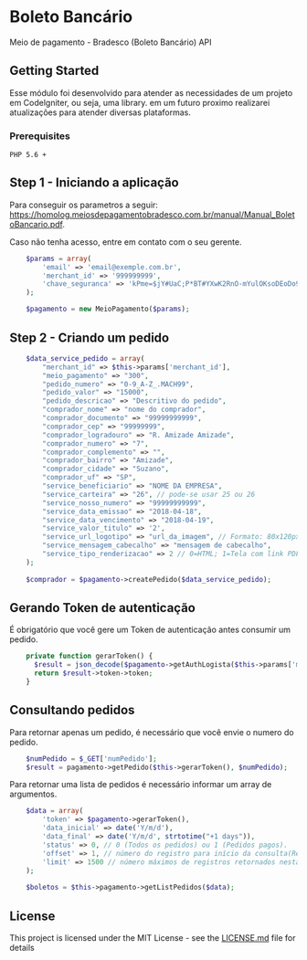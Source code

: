 # Boleto Bancário

Meio de pagamento - Bradesco (Boleto Bancário) API


## Getting Started

Esse módulo foi desenvolvido para atender as necessidades de um projeto em Codelgniter, ou seja, uma library. em um futuro proximo realizarei atualizações para atender diversas plataformas.

### Prerequisites

```
PHP 5.6 +
```

## Step 1 - Iniciando a aplicação

Para conseguir os parametros a seguir:
https://homolog.meiosdepagamentobradesco.com.br/manual/Manual_BoletoBancario.pdf. 

Caso não tenha acesso, entre em contato com o seu gerente.

```php
    $params = array(
        'email' => 'email@exemple.com.br',
        'merchant_id' => '999999999',
        'chave_seguranca' => 'kPme=$jY#UaC;P*BT#YXwK2RnO-mYulOKsoDEoDo956'
    );

    $pagamento = new MeioPagamento($params);
```
## Step 2 - Criando um pedido

```php
    $data_service_pedido = array(
        "merchant_id" => $this->params['merchant_id'],
        "meio_pagamento" => "300",
        "pedido_numero" => "0-9_A-Z_.MACH99",
        "pedido_valor" => "15000",
        "pedido_descricao" => "Descritivo do pedido",
        "comprador_nome" => "nome do comprador",
        "comprador_documento" => "99999999999",
        "comprador_cep" => "99999999",
        "comprador_logradouro" => "R. Amizade Amizade",
        "comprador_numero" => "7",
        "comprador_complemento" => "",
        "comprador_bairro" => "Amizade",
        "comprador_cidade" => "Suzano",
        "comprador_uf" => "SP",
        "service_beneficiario" => "NOME DA EMPRESA",
        "service_carteira" => "26", // pode-se usar 25 ou 26
        "service_nosso_numero" => "99999999999",
        "service_data_emissao" => "2018-04-18",
        "service_data_vencimento" => "2018-04-19",
        "service_valor_titulo" => '2',
        "service_url_logotipo" => "url_da_imagem", // Formato: 80x120px
        "service_mensagem_cabecalho" => "mensagem de cabecalho",
        "service_tipo_renderizacao" => 2 // 0=HTML; 1=Tela com link PDF; 2=PDF; 
    );
    
    $comprador = $pagamento->createPedido($data_service_pedido);
```

## Gerando Token de autenticação

É obrigatório que você gere um Token de autenticação antes consumir um pedido.

```php
    private function gerarToken() {
      $result = json_decode($pagamento->getAuthLogista($this->params['merchant_id']));      
      return $result->token->token;
    }
```
## Consultando pedidos

Para retornar apenas um pedido, é necessário que você envie o numero do pedido.

```php
    $numPedido = $_GET['numPedido'];
    $result = pagamento->getPedido($this->gerarToken(), $numPedido);
```

Para retornar uma lista de pedidos é necessário informar um array de argumentos.
```php
    $data = array(
        'token' => $pagamento->gerarToken(),
        'data_inicial' => date('Y/m/d'),
        'data_final' => date('Y/m/d', strtotime("+1 days")),
        'status' => 0, // 0 (Todos os pedidos) ou 1 (Pedidos pagos).
        'offset' => 1, // número do registro para início da consulta(Recomendado utilizar 1).
        'limit' => 1500 // número máximos de registros retornados nesta consulta.
    );
    
    $boletos = $this->pagamento->getListPedidos($data);
```

## License

This project is licensed under the MIT License - see the [LICENSE.md](LICENSE.md) file for details
